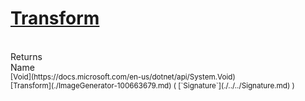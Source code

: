 # [Transform](./ImageGenerator-100663679.md)


<br>
Returns<img width=542/>Name
<br>
<sub>[Void](https://docs.microsoft.com/en-us/dotnet/api/System.Void)</sub><img width=500/><sub>[Transform](./ImageGenerator-100663679.md) ( [`Signature`](./../../Signature.md) )</sub><br>


